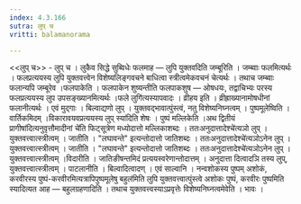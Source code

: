 ```yaml
---
index: 4.3.166
sutra: लुप् च
vritti: balamanorama

---
```

<<लुप् च>> - लुप् च । लुकैव सिद्धे सुब्विधेः फलमाह — लुपि युक्तवदिति जम्बूरिति । जम्ब्वाः फलमित्यर्थः । फलप्रत्ययस्य लुपि युक्तवत्त्वेन विशेष्यलिङ्गवचने बाधित्वा स्त्रीत्वमेकवचनं चेत्यर्थः । तथाच जम्ब्वाः फलान्यपि जम्बूरेव ।फलपाकेति । फलपाकेन शुष्यन्तीति फलपाकशुष — ओषधयः, तद्वाचिभ्यः परस्य फलप्रत्ययस्य लुप उपसङ्ख्यानमित्यर्थः ।फले लुगि॑त्यस्यापवादः । व्रीहय इति । व्रीह्राख्यानामोषधीनां फलानीत्यर्थः । एवं मुद्गाः । बिल्वाद्यणो लुप् । युक्तवद्भावात्पुंस्त्वं, नतु विशेष्यनिघ्नत्वम् । पुष्पमूलेष्विति । वार्तिकमिदम् ।विकारावयवप्रत्ययस्य लुप् स्या॑दिति शेषः । पुष्पं मल्लिकेति ।अथ द्वितीयं प्रागीषा॑दित्यनुवृत्तौमादीनां चे॑ति फिट्सूत्रेण मध्योदात्तो मल्लिकाशब्दः । ततःअनुदात्तादेश्चे॑त्यञो लुप् । युक्तवत्त्वात्स्त्रीत्वम् । जातीति । "लघावन्ते" इत्यन्तोदात्तो जातिशब्दः । ततःअनुदात्तादेश्चे॑त्यञोऽनेन लुप् । युक्तवत्त्वात्स्त्रीत्वम् । जातीति । "लघावन्ते" इत्यन्तोदात्तो जातिशब्दः । ततःअनुदात्तादेश्चे॑त्यञोऽनेन लुप् । युक्तवत्त्वात्स्त्रीत्वम् ।विदारीति । जातिङीषन्तमिदं प्रत्ययस्वरेणान्तोदात्तम् । अनुदात्ता दित्वादञि तस्य लुप्, युक्तवत्त्वात्स्त्रीत्वम् । पाटलानीति । बिल्वादित्वादण् । एवं साल्वानि । नन्वशोकस्य पुष्पम् अशोकं, करवीरस्य पुष्पं-करवीरमित्यत्रापिपुष्पमूलेषु बहुल॑मिति लुपि युक्तवत्त्वात्पुंस्त्वे अशोकः पुष्पं, करवीरः पुष्पमिति स्यादित्यत आह — बहुलग्रहणादिति । तथाच युक्तवत्त्वस्याऽप्रवृत्तेः विशेष्यनिघ्नत्वमेवेति । भावः । 